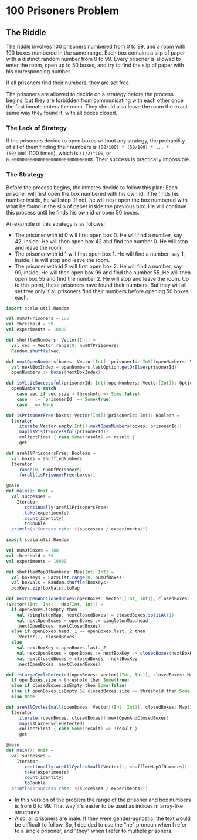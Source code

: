 # 100 Prisoners Problem

## The Riddle

The riddle involves 100 prisoners numbered from 0 to 99, and a room with 100 boxes numbered
in the same range. Each box contains a slip of paper with a distinct random number from 0 to 99.
Every prisoner is allowed to enter the room, open up to 50 boxes, and try to find the slip of
paper with his corresponding number.

If all prisoners find their numbers, they are set free.

The prisoners are allowed to decide on a strategy before the process begins, but they are
forbidden from communicating with each other once the first inmate enters the room.
They should also leave the room the exact same way they found it, with all boxes closed.

### The Lack of Strategy

If the prisoners decide to open boxes without any strategy, the probability of all of them
finding their numbers is `(50/100) * (50/100) * ... * (50/100)` (100 times),
which is `(1/2)^100`, or `0.0000000000000000000000000000008`. Their success is practically
impossible.

### The Strategy

Before the process begins, the inmates decide to follow this plan: Each prisoner will first
open the box numbered with his own id. If he finds his number inside, he will stop.
If not, he will next open the box numbered with what he found in the slip of paper
inside the previous box. He will continue this process until he finds his own id or
open 50 boxes.

An example of this strategy is as follows:

* The prisoner with id 0 will first open box 0. He will find a number, say 42, inside.
  He will then open box 42 and find the number 0. He will stop and leave the room.
* The prisoner with id 1 will first open box 1. He will find a number, say 1, inside.
  He will stop and leave the room.
* The prisoner with id 2 will first open box 2. He will find a number, say 99, inside.
  He will then open box 99 and find the number 55. He will then open box 55 and find
  the number 2. He will stop and leave the room.
  Up to this point, these prisoners have found their numbers. But they will all set free
  only if all prisoners find their numbers before opening 50 boxes each.

```scala 3
import scala.util.Random

val numOfPrisoners = 100
val threshold = 50
val experiments = 10000

def shuffledNumbers: Vector[Int] =
  val vec = Vector.range(0, numOfPrisoners)
  Random.shuffle(vec)

def nextOpenNumbers(boxes: Vector[Int], prisonerId: Int)(openNumbers: Vector[Int]): Vector[Int] =
  val nextBoxIndex = openNumbers.lastOption.getOrElse(prisonerId)
  openNumbers :+ boxes(nextBoxIndex)

def isVisitSuccessful(prisonerId: Int)(openNumbers: Vector[Int]): Option[Boolean] =
  openNumbers match
    case vec if vec.size > threshold => Some(false)
    case _ :+ `prisonerId` => Some(true)
    case _ => None

def isPrisonerFree(boxes: Vector[Int])(prisonerId: Int): Boolean =
  Iterator
    .iterate(Vector.empty[Int])(nextOpenNumbers(boxes, prisonerId))
    .map(isVisitSuccessful(prisonerId))
    .collectFirst { case Some(result) => result }
    .get

def areAllPrisonersFree: Boolean =
  val boxes = shuffledNumbers
  Iterator
    .range(0, numOfPrisoners)
    .forall(isPrisonerFree(boxes))

@main
def main(): Unit =
  val successes =
    Iterator
      .continually(areAllPrisonersFree)
      .take(experiments)
      .count(identity)
      .toDouble
  println(s"Success rate: ${successes / experiments}")
```

```scala 3
import scala.util.Random

val numOfBoxes = 100
val threshold = 50
val experiments = 10000

def shuffledMapOfNumbers: Map[Int, Int] =
  val boxKeys = LazyList.range(0, numOfBoxes)
  val boxVals = Random.shuffle(boxKeys)
  boxKeys.zip(boxVals).toMap

def nextOpenAndClosedBoxes(openBoxes: Vector[(Int, Int)], closedBoxes: Map[Int, Int]):
(Vector[(Int, Int)], Map[Int, Int]) =
  if openBoxes.isEmpty then
    val (singletonMap, nextClosedBoxes) = closedBoxes.splitAt(1)
    val nextOpenBoxes = openBoxes :+ singletonMap.head
    (nextOpenBoxes, nextClosedBoxes)
  else if openBoxes.head._1 == openBoxes.last._2 then
    (Vector(), closedBoxes)
  else
    val nextBoxKey = openBoxes.last._2
    val nextOpenBoxes = openBoxes :+ nextBoxKey -> closedBoxes(nextBoxKey)
    val nextClosedBoxes = closedBoxes - nextBoxKey
    (nextOpenBoxes, nextClosedBoxes)

def isLargeCycleDetected(openBoxes: Vector[(Int, Int)], closedBoxes: Map[Int, Int]): Option[Boolean] =
  if openBoxes.size > threshold then Some(true)
  else if closedBoxes.isEmpty then Some(false)
  else if openBoxes.isEmpty && closedBoxes.size <= threshold then Some(false)
  else None

def areAllCyclesSmall(openBoxes: Vector[(Int, Int)], closedBoxes: Map[Int, Int]): Boolean =
  Iterator
    .iterate((openBoxes, closedBoxes))(nextOpenAndClosedBoxes)
    .map(isLargeCycleDetected)
    .collectFirst { case Some(result) => !result }
    .get

@main
def main(): Unit =
  val successes =
    Iterator
      .continually(areAllCyclesSmall(Vector(), shuffledMapOfNumbers))
      .take(experiments)
      .count(identity)
      .toDouble
  println(s"Success rate: ${successes / experiments}")
```

* In this version of the problem the range of the prisoner and box numbers is from 0 to 99.
  That way it's easier to be used as indices in array-like structures.
* Also, all prisoners are male. If they were gender-agnostic, the text would be difficult
  to follow. So, I decided to use the "he" pronoun when I refer to a single prisoner, and
  "they" when I refer to multiple prisoners.
